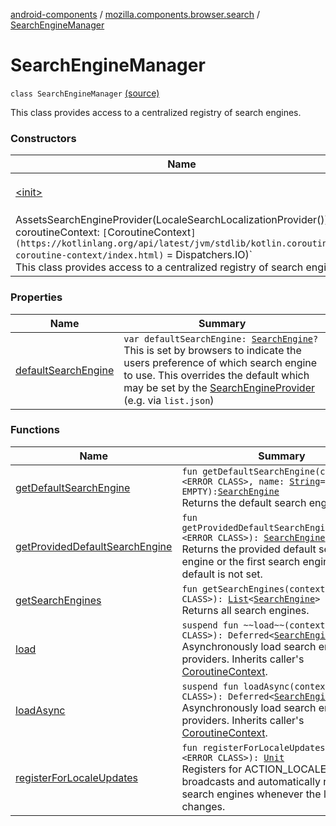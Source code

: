 [android-components](../../index.md) / [mozilla.components.browser.search](../index.md) / [SearchEngineManager](./index.md)

# SearchEngineManager

`class SearchEngineManager` [(source)](https://github.com/mozilla-mobile/android-components/blob/master/components/browser/search/src/main/java/mozilla/components/browser/search/SearchEngineManager.kt#L27)

This class provides access to a centralized registry of search engines.

### Constructors

| Name | Summary |
|---|---|
| [&lt;init&gt;](-init-.md) | `SearchEngineManager(providers: `[`List`](https://kotlinlang.org/api/latest/jvm/stdlib/kotlin.collections/-list/index.html)`<`[`SearchEngineProvider`](../../mozilla.components.browser.search.provider/-search-engine-provider/index.md)`> = listOf(
            AssetsSearchEngineProvider(LocaleSearchLocalizationProvider())), coroutineContext: `[`CoroutineContext`](https://kotlinlang.org/api/latest/jvm/stdlib/kotlin.coroutines/-coroutine-context/index.html)` = Dispatchers.IO)`<br>This class provides access to a centralized registry of search engines. |

### Properties

| Name | Summary |
|---|---|
| [defaultSearchEngine](default-search-engine.md) | `var defaultSearchEngine: `[`SearchEngine`](../-search-engine/index.md)`?`<br>This is set by browsers to indicate the users preference of which search engine to use. This overrides the default which may be set by the [SearchEngineProvider](../../mozilla.components.browser.search.provider/-search-engine-provider/index.md) (e.g. via `list.json`) |

### Functions

| Name | Summary |
|---|---|
| [getDefaultSearchEngine](get-default-search-engine.md) | `fun getDefaultSearchEngine(context: <ERROR CLASS>, name: `[`String`](https://kotlinlang.org/api/latest/jvm/stdlib/kotlin/-string/index.html)` = EMPTY): `[`SearchEngine`](../-search-engine/index.md)<br>Returns the default search engine. |
| [getProvidedDefaultSearchEngine](get-provided-default-search-engine.md) | `fun getProvidedDefaultSearchEngine(context: <ERROR CLASS>): `[`SearchEngine`](../-search-engine/index.md)<br>Returns the provided default search engine or the first search engine if the default is not set. |
| [getSearchEngines](get-search-engines.md) | `fun getSearchEngines(context: <ERROR CLASS>): `[`List`](https://kotlinlang.org/api/latest/jvm/stdlib/kotlin.collections/-list/index.html)`<`[`SearchEngine`](../-search-engine/index.md)`>`<br>Returns all search engines. |
| [load](load.md) | `suspend fun ~~load~~(context: <ERROR CLASS>): Deferred<`[`SearchEngineList`](../../mozilla.components.browser.search.provider/-search-engine-list/index.md)`>`<br>Asynchronously load search engines from providers. Inherits caller's [CoroutineContext](https://kotlinlang.org/api/latest/jvm/stdlib/kotlin.coroutines/-coroutine-context/index.html). |
| [loadAsync](load-async.md) | `suspend fun loadAsync(context: <ERROR CLASS>): Deferred<`[`SearchEngineList`](../../mozilla.components.browser.search.provider/-search-engine-list/index.md)`>`<br>Asynchronously load search engines from providers. Inherits caller's [CoroutineContext](https://kotlinlang.org/api/latest/jvm/stdlib/kotlin.coroutines/-coroutine-context/index.html). |
| [registerForLocaleUpdates](register-for-locale-updates.md) | `fun registerForLocaleUpdates(context: <ERROR CLASS>): `[`Unit`](https://kotlinlang.org/api/latest/jvm/stdlib/kotlin/-unit/index.html)<br>Registers for ACTION_LOCALE_CHANGED broadcasts and automatically reloads the search engines whenever the locale changes. |
